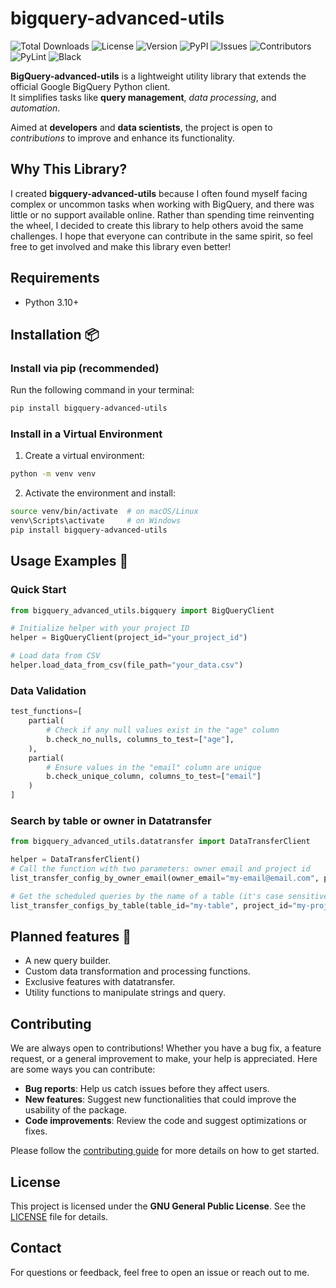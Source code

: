 # bigquery-advanced-utils

![Total Downloads](https://static.pepy.tech/badge/bigquery-advanced-utils?textLength=250)
![License](https://img.shields.io/badge/license-GNU%20GPL%20v3-blue)
![Version](https://img.shields.io/github/v/release/Alessio-Siciliano/bigquery-advanced-utils)
![PyPI](https://img.shields.io/pypi/v/bigquery-advanced-utils)
![Issues](https://img.shields.io/github/issues/Alessio-Siciliano/bigquery-advanced-utils)
![Contributors](https://img.shields.io/github/contributors/Alessio-Siciliano/bigquery-advanced-utils)
![PyLint](https://img.shields.io/github/actions/workflow/status/Alessio-Siciliano/bigquery-advanced-utils/pylint.yml?branch=main&label=PyLint&logo=python)
![Black](https://img.shields.io/github/actions/workflow/status/Alessio-Siciliano/bigquery-advanced-utils/black_formatter.yml?branch=main&label=Black&logo=python)

**BigQuery-advanced-utils** is a lightweight utility library that extends the official Google BigQuery Python client.  
It simplifies tasks like **query management**, *data processing*, and *automation*.  

Aimed at **developers** and **data scientists**, the project is open to *contributions* to improve and enhance its functionality.

## Why This Library?

I created **bigquery-advanced-utils** because I often found myself facing complex or uncommon tasks when working with BigQuery, and there was little or no support available online. Rather than spending time reinventing the wheel, I decided to create this library to help others avoid the same challenges. I hope that everyone can contribute in the same spirit, so feel free to get involved and make this library even better!

## Requirements
- Python 3.10+

## Installation 📦

### Install via pip (recommended)

Run the following command in your terminal:
```bash
pip install bigquery-advanced-utils
```
### Install in a Virtual Environment

1. Create a virtual environment:
```bash
python -m venv venv
```
2. Activate the environment and install:
```bash
source venv/bin/activate  # on macOS/Linux  
venv\Scripts\activate     # on Windows  
pip install bigquery-advanced-utils
```

## Usage Examples 🚀
### Quick Start

```python
from bigquery_advanced_utils.bigquery import BigQueryClient

# Initialize helper with your project ID
helper = BigQueryClient(project_id="your_project_id")

# Load data from CSV
helper.load_data_from_csv(file_path="your_data.csv")
```
### Data Validation
```python
test_functions=[
    partial(
        # Check if any null values exist in the "age" column
        b.check_no_nulls, columns_to_test=["age"],
    ),
    partial(
        # Ensure values in the "email" column are unique
        b.check_unique_column, columns_to_test=["email"]
    )
]
```
### Search by table or owner in Datatransfer
```python
from bigquery_advanced_utils.datatransfer import DataTransferClient

helper = DataTransferClient()
# Call the function with two parameters: owner email and project id
list_transfer_config_by_owner_email(owner_email="my-email@email.com", project_id="my-project")

# Get the scheduled queries by the name of a table (it's case sensitive) 
list_transfer_configs_by_table(table_id="my-table", project_id="my-project")
```

## Planned features 🚧
- A new query builder.
- Custom data transformation and processing functions.
- Exclusive features with datatransfer.
- Utility functions to manipulate strings and query.

## Contributing

We are always open to contributions! Whether you have a bug fix, a feature request, or a general improvement to make, your help is appreciated. Here are some ways you can contribute:

- **Bug reports**: Help us catch issues before they affect users.
- **New features**: Suggest new functionalities that could improve the usability of the package.
- **Code improvements**: Review the code and suggest optimizations or fixes.

Please follow the [contributing guide](CONTRIBUTING.md) for more details on how to get started.

## License
This project is licensed under the **GNU General Public License**. See the [LICENSE](LICENSE) file for details.


## Contact
For questions or feedback, feel free to open an issue or reach out to me.
